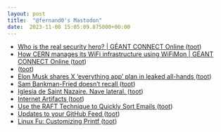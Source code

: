 ```yaml
---
layout: post
title:  "@fernand0's Mastodon"
date:  2023-11-08 15:05:09.875000+00:00
---
```

*  [Who is the real security hero? \| GÉANT CONNECT Online ](https://connect.geant.org/2023/10/31/who-is-the-real-security-her) ([toot](https://mastodon.social/@fernand0/111375542509194972))
*  [How CERN manages its WiFi infrastructure using WiFiMon \| GÉANT CONNECT Online ](https://connect.geant.org/2023/10/31/how-cern-manages-its-wifi-infrastructure-using-wifimo) ([toot](https://mastodon.social/@fernand0/111375488616181725))
*  [ ](https://mastodon.social/users/fernand0/statuses/111375242841597582/activity) ([toot](https://mastodon.social/users/fernand0/statuses/111375242841597582/activity))
*  [Elon Musk shares X ‘everything app’ plan in leaked all-hands ](https://www.theverge.com/23940924/elon-musk-x-twitter-all-hands-linda-yaccarino-super-ap) ([toot](https://mastodon.social/@fernand0/111375068218540319))
*  [Sam Bankman-Fried doesn’t recall ](https://www.theverge.com/2023/10/30/23939639/sam-bankman-fried-cross-exam-frau) ([toot](https://mastodon.social/@fernand0/111374828428231429))
*  [Iglesia de Saint Nazaire. Nave lateral. ](https://www.flickr.com/photos/fernand0/53304782884) ([toot](https://mastodon.social/@fernand0/111374772183524981))
*  [Internet Artifacts ](https://neal.fun/internet-artifacts) ([toot](https://mastodon.social/@fernand0/111374600746357594))
*  [Use the RAFT Technique to Quickly Sort Emails ](https://lifehacker.com/use-the-raft-technique-to-quickly-sort-emails-185097388) ([toot](https://mastodon.social/@fernand0/111374389178518011))
*  [Updates to your GitHub Feed ](https://github.blog/changelog/2023-09-06-updates-to-your-github-feed) ([toot](https://mastodon.social/@fernand0/111374263908835831))
*  [Linux Fu: Customizing Printf ](https://hackaday.com/2023/10/24/linux-fu-customizing-printf) ([toot](https://mastodon.social/@fernand0/111374070424685013))
